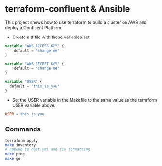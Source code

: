 # terraform-confluent & Ansible

This project shows how to use terraform to build a cluster on AWS and deploy a Confluent Platform.

* Create a tf file with these variables set:

```terraform
variable "AWS_ACCESS_KEY" {
    default = "change me"
}

variable "AWS_SECRET_KEY" {
    default = "change me"
}

variable "USER" {
  default = "this_is_you"
}

```

* Set the USER variable in the Makefile to the same value as the terraform USER variable above.

```Makefile
USER = this_is_you

```

## Commands

```bash
terraform apply
make inventory
# append to host.yml and fix formatting
make ping
make go
```
